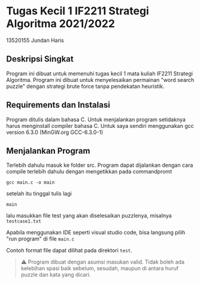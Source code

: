 # Tugas Kecil 1 IF2211 Strategi Algoritma 2021/2022

13520155 Jundan Haris

## Deskripsi Singkat

Program ini dibuat untuk memenuhi tugas kecil 1 mata kuliah IF2211 Strategi Algoritma.
Program ini dibuat untuk menyelesaikan permainan "word search puzzle"
dengan strategi brute force tanpa pendekatan heuristik.

## Requirements dan Instalasi

Program ditulis dalam bahasa C.
Untuk menjalankan program setidaknya harus menginstall compiler bahasa C.
Untuk saya sendiri menggunakan gcc version 6.3.0 (MinGW.org GCC-6.3.0-1)

## Menjalankan Program

Terlebih dahulu masuk ke folder src.
Program dapat dijalankan dengan cara compile terlebih dahulu
dengan mengetikkan pada commandpromt
```
gcc main.c -o main
```
setelah itu tinggal tulis lagi
```
main
```
lalu masukkan file test yang akan diselesaikan puzzlenya, misalnya `testcase1.txt`

Apabila menggunakan IDE seperti visual studio code, 
bisa langsung pilih "run program" di file `main.c`

Contoh format file dapat dilihat pada direktori `test`.



> ⚠ Program dibuat dengan asumsi masukan valid.
> Tidak boleh ada kelebihan spasi baik sebelum, sesudah,
> maupun di antara huruf puzzle dan kata yang dicari.

